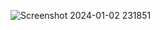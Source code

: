 ![Screenshot 2024-01-02 231851](https://github.com/mandour3/multi-steps-parsley-js/assets/46783185/a56f4a78-4fd7-4081-9cbe-c70ad63f0579)
